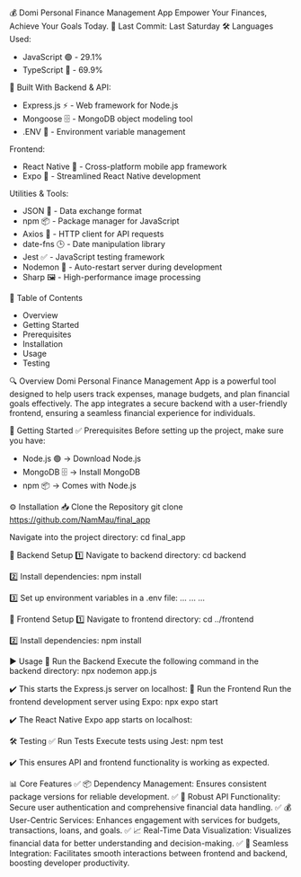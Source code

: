 💰 Domi Personal Finance Management App
Empower Your Finances, Achieve Your Goals Today.
📌 Last Commit: Last Saturday
🛠 Languages Used:
- JavaScript 🟢 - 29.1%
- TypeScript 🔵 - 69.9%


🔗 Built With
Backend & API:
- Express.js ⚡ - Web framework for Node.js
- Mongoose 🗄️ - MongoDB object modeling tool
- .ENV 📝 - Environment variable management

Frontend:
- React Native 📱 - Cross-platform mobile app framework
- Expo 🚀 - Streamlined React Native development

Utilities & Tools:
- JSON 📄 - Data exchange format
- npm 📦 - Package manager for JavaScript
- Axios 🔄 - HTTP client for API requests
- date-fns 🕒 - Date manipulation library
- Jest ✅ - JavaScript testing framework
- Nodemon 🔄 - Auto-restart server during development
- Sharp 🖼️ - High-performance image processing


📖 Table of Contents
- Overview
- Getting Started
- Prerequisites
- Installation
- Usage
- Testing


🔍 Overview
Domi Personal Finance Management App is a powerful tool designed to help users track expenses, manage budgets, and plan financial goals effectively. The app integrates a secure backend with a user-friendly frontend, ensuring a seamless financial experience for individuals.

🚀 Getting Started
✅ Prerequisites
Before setting up the project, make sure you have:
- Node.js 🟢 → Download Node.js
- MongoDB 🗄️ → Install MongoDB
- npm 📦 → Comes with Node.js


⚙️ Installation
📥 Clone the Repository
git clone https://github.com/NamMau/final_app


Navigate into the project directory:
cd final_app


🔹 Backend Setup
1️⃣ Navigate to backend directory:
cd backend


2️⃣ Install dependencies:
npm install


3️⃣ Set up environment variables in a .env file:
...
...
...


🔹 Frontend Setup
1️⃣ Navigate to frontend directory:
cd ../frontend


2️⃣ Install dependencies:
npm install



▶️ Usage
🎯 Run the Backend
Execute the following command in the backend directory:
npx nodemon app.js


✔️ This starts the Express.js server on localhost:
🎯 Run the Frontend
Run the frontend development server using Expo:
npx expo start


✔️ The React Native Expo app starts on localhost:

🛠️ Testing
✅ Run Tests
Execute tests using Jest:
npm test


✔️ This ensures API and frontend functionality is working as expected.

📊 Core Features
✅ 📦 Dependency Management: Ensures consistent package versions for reliable development.
✅ 🔐 Robust API Functionality: Secure user authentication and comprehensive financial data handling.
✅ 💰 User-Centric Services: Enhances engagement with services for budgets, transactions, loans, and goals.
✅ 📈 Real-Time Data Visualization: Visualizes financial data for better understanding and decision-making.
✅ 🔗 Seamless Integration: Facilitates smooth interactions between frontend and backend, boosting developer productivity.
